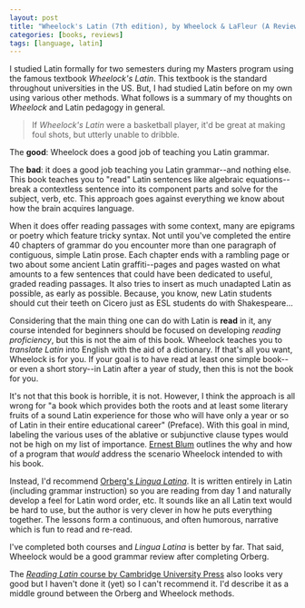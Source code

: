 ```yaml
---
layout: post
title: "Wheelock's Latin (7th edition), by Wheelock & LaFleur (A Review)"
categories: [books, reviews]
tags: [language, latin]
---
```

I studied Latin formally for two semesters during my Masters program using the famous textbook _Wheelock's Latin_. This textbook is the standard throughout universities in the US. But, I had studied Latin before on my own using various other methods. What follows is a summary of my thoughts on _Wheelock_ and Latin pedagogy in general.

> If _Wheelock's Latin_ were a basketball player, it'd be great at making foul shots, but utterly unable to dribble.

The **good**: Wheelock does a good job of teaching you Latin grammar.

The **bad**: it does a good job teaching you Latin grammar--and nothing else. This book teaches you to "read" Latin sentences like algebraic equations--break a contextless sentence into its component parts and solve for the subject, verb, etc. This approach goes against everything we know about how the brain acquires language.

When it does offer reading passages with some context, many are epigrams or poetry which feature tricky syntax. Not until you've completed the entire 40 chapters of grammar do you encounter more than one paragraph of contiguous, simple Latin prose. Each chapter ends with a rambling page or two about some ancient Latin graffiti--pages and pages wasted on what amounts to a few sentences that could have been dedicated to useful, graded reading passages. It also tries to insert as much unadapted Latin as possible, as early as possible. Because, you know, new Latin students should cut their teeth on Cicero just as ESL students do with Shakespeare...

Considering that the main thing one can do with Latin is **read** in it, any course intended for beginners should be focused on developing _reading proficiency_, but this is not the aim of this book. Wheelock teaches you to _translate Latin_ into English with the aid of a dictionary. If that's all you want, Wheelock is for you. If your goal is to have read at least one simple book--or even a short story--in Latin after a year of study, then this is not the book for you.

It's not that this book is horrible, it is not. However, I think the approach is all wrong for "a book which provides both the roots and at least some literary fruits of a sound Latin experience for those who will have only a year or so of Latin in their entire educational career" (Preface). With this goal in mind, labeling the various uses of the ablative or subjunctive clause types would not be high on my list of importance. [Ernest Blum](http://theamericanscholar.org/the-new-old-way-of-learning-languages/) outlines the why and how of a program that _would_ address the scenario Wheelock intended to with his book.

Instead, I'd recommend [Orberg's _Lingua Latina_](http://amzn.to/2nnNiOp). It is written entirely in Latin (including grammar instruction) so you are reading from day 1 and naturally develop a feel for Latin word order, etc. It sounds like an all Latin text would be hard to use, but the author is very clever in how he puts everything together. The lessons form a continuous, and often humorous, narrative which is fun to read and re-read.

I've completed both courses and _Lingua Latina_ is better by far. That said, Wheelock would be a good grammar review after completing Orberg.

The [_Reading Latin_ course by Cambridge University Press](http://amzn.to/2ni13MV) also looks very good but I haven't done it (yet) so I can't recommend it. I'd describe it as a middle ground between the Orberg and Wheelock methods.
